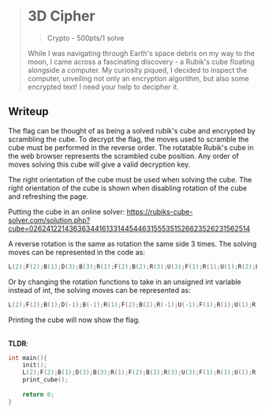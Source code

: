 > # 3D Cipher
> > Crypto - 500pts/1 solve
>
> While I was navigating through Earth's space debris on my way to the moon, I came across a fascinating discovery - a Rubik's cube floating alongside a computer. My curiosity piqued, I decided to inspect the computer, unveiling not only an encryption algorithm, but also some encrypted text! I need your help to decipher it.

## Writeup

The flag can be thought of as being a solved rubik's cube and encrypted by scrambling the cube. To decrypt the flag, the moves used to scramble the cube must be performed in the reverse order. The rotatable Rubik's cube in the web browser represents the scrambled cube position. Any order of moves solving this cube will give a valid decryption key.

The right orientation of the cube must be used when solving the cube. The right orientation of the cube is shown when disabling rotation of the cube and refreshing the page. 

Putting the cube in an online solver: 
https://rubiks-cube-solver.com/solution.php?cube=0262412214363634416133144544631555351526623526231562514

A reverse rotation is the same as rotation the same side 3 times. The solving moves can be represented in the code as:

```c
L(2);F(2);B(1);D(3);B(3);R(1);F(2);B(2);R(3);U(3);F(1);R(1);U(1);R(2);B(2);D(3);B(2);R(2);U(3);
```

Or by changing the rotation functions to take in an unsigned int variable instead of int, the solving moves can be represented as:

```c
L(2);F(2);B(1);D(-1);B(-1);R(1);F(2);B(2);R(-1);U(-1);F(1);R(1);U(1);R(2);B(2);D(-1);B(2);R(2);U(-1);
```

Printing the cube will now show the flag.

\
**TLDR**:

```c
int main(){
    init();
    L(2);F(2);B(1);D(3);B(3);R(1);F(2);B(2);R(3);U(3);F(1);R(1);U(1);R(2);B(2);D(3);B(2);R(2);U(3);
    print_cube();
    
    return 0;
}
```